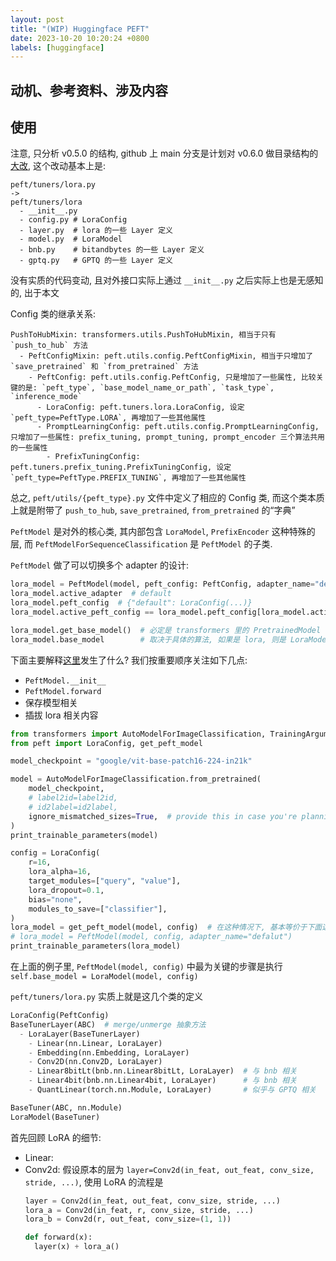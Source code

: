 ```yaml
---
layout: post
title: "(WIP) Huggingface PEFT"
date: 2023-10-20 10:20:24 +0800
labels: [huggingface]
---
```


## 动机、参考资料、涉及内容

## 使用


注意, 只分析 v0.5.0 的结构, github 上 main 分支是计划对 v0.6.0 做目录结构的[大改](https://github.com/huggingface/peft/pull/807), 这个改动基本上是:

```
peft/tuners/lora.py 
->
peft/tuners/lora
  - __init__.py
  - config.py # LoraConfig
  - layer.py  # lora 的一些 Layer 定义
  - model.py  # LoraModel
  - bnb.py    # bitandbytes 的一些 Layer 定义
  - gptq.py   # GPTQ 的一些 Layer 定义
```

没有实质的代码变动, 且对外接口实际上通过 `__init__.py` 之后实际上也是无感知的, 出于本文

Config 类的继承关系:

```
PushToHubMixin: transformers.utils.PushToHubMixin, 相当于只有 `push_to_hub` 方法
  - PeftConfigMixin: peft.utils.config.PeftConfigMixin, 相当于只增加了 `save_pretrained` 和 `from_pretrained` 方法
    - PeftConfig: peft.utils.config.PeftConfig, 只是增加了一些属性, 比较关键的是: `peft_type`, `base_model_name_or_path`, `task_type`, `inference_mode`
      - LoraConfig: peft.tuners.lora.LoraConfig, 设定 `peft_type=PeftType.LORA`, 再增加了一些其他属性
      - PromptLearningConfig: peft.utils.config.PromptLearningConfig, 只增加了一些属性: prefix_tuning, prompt_tuning, prompt_encoder 三个算法共用的一些属性
        - PrefixTuningConfig: peft.tuners.prefix_tuning.PrefixTuningConfig, 设定 `peft_type=PeftType.PREFIX_TUNING`, 再增加了一些其他属性
```

总之, `peft/utils/{peft_type}.py` 文件中定义了相应的 Config 类, 而这个类本质上就是附带了 `push_to_hub`, `save_pretrained`, `from_pretrained` 的“字典”


`PeftModel` 是对外的核心类, 其内部包含 `LoraModel`, `PrefixEncoder` 这种特殊的层, 而 `PeftModelForSequenceClassification` 是 `PeftModel` 的子类. 

`PeftModel` 做了可以切换多个 adapter 的设计:

```python
lora_model = PeftModel(model, peft_config: PeftConfig, adapter_name="default")
lora_model.active_adapter  # default
lora_model.peft_config  # {"default": LoraConfig(...)}
lora_model.active_peft_config == lora_model.peft_config[lora_model.active_adapter]

lora_model.get_base_model()  # 必定是 transformers 里的 PretrainedModel
lora_model.base_model        # 取决于具体的算法, 如果是 lora, 则是 LoraModel, 如果是 prefix_tuning, 则为 PretrainedModel
```

下面主要解释[这里](https://colab.research.google.com/github/huggingface/peft/blob/main/examples/image_classification/image_classification_peft_lora.ipynb#scrollTo=vhvCQpP-isJr)发生了什么? 我们按重要顺序关注如下几点:

- `PeftModel.__init__`
- `PeftModel.forward`
- 保存模型相关
- 插拔 lora 相关内容

```python
from transformers import AutoModelForImageClassification, TrainingArguments, Trainer
from peft import LoraConfig, get_peft_model

model_checkpoint = "google/vit-base-patch16-224-in21k"

model = AutoModelForImageClassification.from_pretrained(
    model_checkpoint,
    # label2id=label2id,
    # id2label=id2label,
    ignore_mismatched_sizes=True,  # provide this in case you're planning to fine-tune an already fine-tuned checkpoint
)
print_trainable_parameters(model)

config = LoraConfig(
    r=16,
    lora_alpha=16,
    target_modules=["query", "value"],
    lora_dropout=0.1,
    bias="none",
    modules_to_save=["classifier"],
)
lora_model = get_peft_model(model, config)  # 在这种情况下, 基本等价于下面这一行
# lora_model = PeftModel(model, config, adapter_name="defalut")
print_trainable_parameters(lora_model)
```

在上面的例子里, `PeftModel(model, config)` 中最为关键的步骤是执行 `self.base_model = LoraModel(model, config)`

`peft/tuners/lora.py` 实质上就是这几个类的定义

```python
LoraConfig(PeftConfig)
BaseTunerLayer(ABC)  # merge/unmerge 抽象方法
  - LoraLayer(BaseTunerLayer)
    - Linear(nn.Linear, LoraLayer)
    - Embedding(nn.Embedding, LoraLayer)
    - Conv2D(nn.Conv2D, LoraLayer)
    - Linear8bitLt(bnb.nn.Linear8bitLt, LoraLayer)  # 与 bnb 相关
    - Linear4bit(bnb.nn.Linear4bit, LoraLayer)      # 与 bnb 相关
    - QuantLinear(torch.nn.Module, LoraLayer)       # 似乎与 GPTQ 相关

BaseTuner(ABC, nn.Module)
LoraModel(BaseTuner)
```

首先回顾 LoRA 的细节:

- Linear: 
- Conv2d: 假设原本的层为 `layer=Conv2d(in_feat, out_feat, conv_size, stride, ...)`, 使用 LoRA 的流程是
  ```python
  layer = Conv2d(in_feat, out_feat, conv_size, stride, ...)
  lora_a = Conv2d(in_feat, r, conv_size, stride, ...)
  lora_b = Conv2d(r, out_feat, conv_size=(1, 1))

  def forward(x):
    layer(x) + lora_a()

  ```